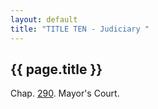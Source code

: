 ```yaml
---
layout: default 
title: "TITLE TEN - Judiciary "
---
```


{{ page.title }}
----------------

Chap. [290](1ae6ce1c.html). Mayor's Court.
